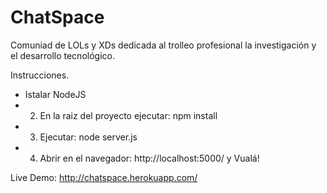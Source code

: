 ChatSpace
=========

Comuniad de LOLs y XDs dedicada al trolleo profesional la investigación y el desarrollo tecnológico.

Instrucciones.

- Istalar NodeJS
- 2. En la raiz del proyecto ejecutar: npm install
- 3. Ejecutar: node server.js
- 4. Abrir en el navegador: http://localhost:5000/ y Vualá!

Live Demo: http://chatspace.herokuapp.com/